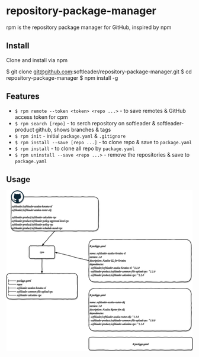 # repository-package-manager

rpm is the repository package manager for GitHub, inspired by npm

## Install

Clone and install via npm

$ git clone git@github.com:softleader/repository-package-manager.git
$ cd repository-package-manager
$ npm install -g

## Features

- `$ rpm remote --token <token> <repo ...>` - to save remotes & GitHub access token for cpm
- `$ rpm search [repo]` - to serch repository on softleader & softleader-product github, shows branches & tags
- `$ rpm init` - initial `package.yaml` & `.gitignore`
- `$ rpm install --save [repo ...]` - to clone repo & save to `package.yaml`
- `$ rpm install` - to clone all repo by `package.yaml`
- `$ rpm uninstall --save <repo ...>` - remove the repositories & save to `package.yaml`

## Usage


![](./doc/overview.svg)
